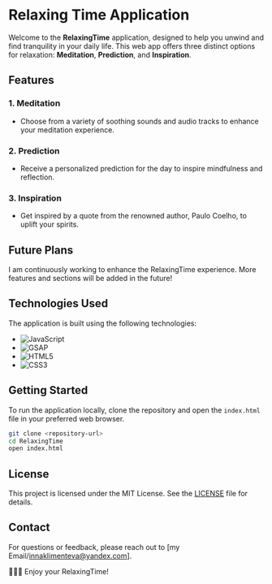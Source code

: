 # Relaxing Time Application

Welcome to the **RelaxingTime** application, designed to help you unwind and find tranquility in your daily life. This web app offers three distinct options for relaxation: **Meditation**, **Prediction**, and **Inspiration**. 

## Features

### 1. Meditation
- Choose from a variety of soothing sounds and audio tracks to enhance your meditation experience.

### 2. Prediction
- Receive a personalized prediction for the day to inspire mindfulness and reflection.

### 3. Inspiration
- Get inspired by a quote from the renowned author, Paulo Coelho, to uplift your spirits.

## Future Plans
I am continuously working to enhance the RelaxingTime experience. More features and sections will be added in the future!

## Technologies Used
The application is built using the following technologies:

- ![JavaScript](https://img.shields.io/badge/javascript-FFEA00?style=flat&logo=javascript&logoColor=black)
- ![GSAP](https://img.shields.io/badge/GSAP-88CC00?style=flat&logo=gsap&logoColor=white)
- ![HTML5](https://img.shields.io/badge/HTML5-E34F26?style=flat&logo=html5&logoColor=white)
- ![CSS3](https://img.shields.io/badge/CSS3-1572B6?style=flat&logo=css3&logoColor=white)

## Getting Started
To run the application locally, clone the repository and open the `index.html` file in your preferred web browser.

```bash
git clone <repository-url>
cd RelaxingTime
open index.html
```

## License
This project is licensed under the MIT License. See the [LICENSE](LICENSE) file for details.

## Contact
For questions or feedback, please reach out to [my Email/innaklimenteva@yandex.com].

🧘🏼‍♀️ Enjoy your RelaxingTime!
